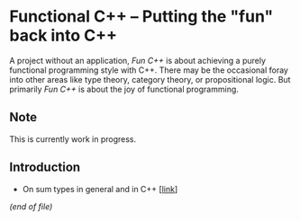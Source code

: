 # Functional C++ – Putting the "fun" back into C++

A project without an application, *Fun C++* is about achieving a
purely functional programming style with C++. There may be the
occasional foray into other areas like type theory, category theory,
or propositional logic. But primarily *Fun C++* is about the joy of
functional programming.

## Note

This is currently work in progress.

## Introduction

- On sum types in general and in C++ [[link](sum_types.md)]

_(end of file)_

